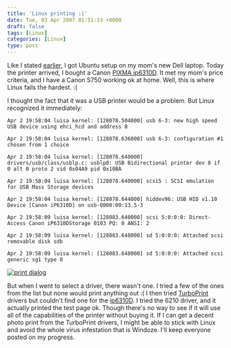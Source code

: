 ```yaml
---
title: 'Linux printing :('
date: Tue, 03 Apr 2007 01:51:33 +0000
draft: false
tags: [Linux]
categories: [Linux]
type: post
---
```


Like I stated [earlier,](http://zeusville.wordpress.com/2007/04/01/this-weekend/) I got Ubuntu setup on my mom's new Dell laptop. Today the printer arrived, I bought a Canon [PIXMA ip6310D](http://www.newegg.com/Product/Product.aspx?Item=N82E16828102033). It met my mom's price criteria, and I have a Canon S750 working ok at home. Well, this is where Linux fails the hardest. :(

I thought the fact that it was a USB printer would be a problem. But Linux recognized it immediately:

`Apr 2 19:58:04 luisa kernel: [128078.504000] usb 6-3: new high speed USB device using ehci_hcd and address 8`

`Apr 2 19:58:04 luisa kernel: [128078.636000] usb 6-3: configuration #1 chosen from 1 choice`

`Apr 2 19:58:04 luisa kernel: [128078.640000] drivers/usb/class/usblp.c: usblp0: USB Bidirectional printer dev 8 if 0 alt 0 proto 2 vid 0x04A9 pid 0x10BA`

`Apr 2 19:58:04 luisa kernel: [128078.640000] scsi5 : SCSI emulation for USB Mass Storage devices`

`Apr 2 19:58:04 luisa kernel: [128078.644000] hiddev96: USB HID v1.10 Device [Canon iP6310D] on usb-0000:00:13.5-3`

`Apr 2 19:58:09 luisa kernel: [128083.640000] scsi 5:0:0:0: Direct-Access Canon iP6310DStorage 0103 PQ: 0 ANSI: 2`

`Apr 2 19:58:09 luisa kernel: [128083.648000] sd 5:0:0:0: Attached scsi removable disk sdb`

`Apr 2 19:58:09 luisa kernel: [128083.648000] sd 5:0:0:0: Attached scsi generic sg1 type 0`

[![print dialog](http://zeusville.files.wordpress.com/2007/04/ubuntu_canonprinter.png)](http://zeusville.files.wordpress.com/2007/04/ubuntu_canonprinter.png "print dialog")

But when I went to select a driver, there wasn't one. I tried a few of the ones from the list but none would print anything out :( I then tried [TurboPrint](http://www.turboprint.info/) drivers but couldn't find one for the [ip6310D](http://www.turboprint.info/printers.html). I tried the 6210 driver, and it actually printed the test page ok. Though there's no way to see if it will use all of the capabilities of the printer without buying it. If I can get a decent photo print from the TurboPrint drivers, I might be able to stick with Linux and avoid the whole virus infestation that is Windoze. I'll keep everyone posted on my progress.